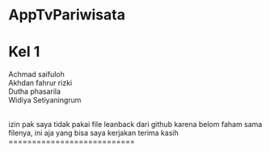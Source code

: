 # AppTvPariwisata

Kel 1
===========================
Achmad saifuloh <br>
Akhdan fahrur rizki <br>
Dutha phasarila <br>
Widiya Setiyaningrum <br>

<br>
izin pak saya tidak pakai file leanback dari github karena belom faham sama filenya, ini aja yang bisa saya kerjakan terima kasih
===========================
